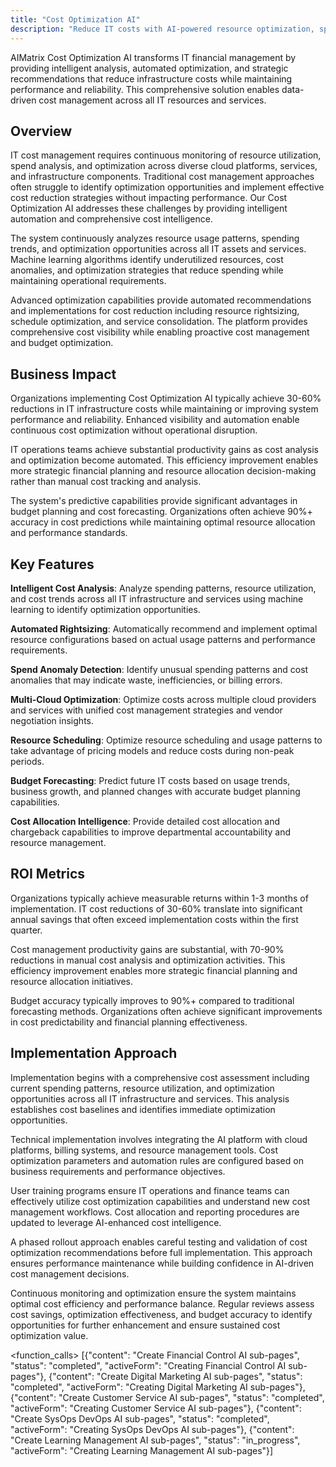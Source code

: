 ```yaml
---
title: "Cost Optimization AI"
description: "Reduce IT costs with AI-powered resource optimization, spend analysis, and intelligent recommendations for maximum cost efficiency."
---
```


AIMatrix Cost Optimization AI transforms IT financial management by providing intelligent analysis, automated optimization, and strategic recommendations that reduce infrastructure costs while maintaining performance and reliability. This comprehensive solution enables data-driven cost management across all IT resources and services.

## Overview

IT cost management requires continuous monitoring of resource utilization, spend analysis, and optimization across diverse cloud platforms, services, and infrastructure components. Traditional cost management approaches often struggle to identify optimization opportunities and implement effective cost reduction strategies without impacting performance. Our Cost Optimization AI addresses these challenges by providing intelligent automation and comprehensive cost intelligence.

The system continuously analyzes resource usage patterns, spending trends, and optimization opportunities across all IT assets and services. Machine learning algorithms identify underutilized resources, cost anomalies, and optimization strategies that reduce spending while maintaining operational requirements.

Advanced optimization capabilities provide automated recommendations and implementations for cost reduction including resource rightsizing, schedule optimization, and service consolidation. The platform provides comprehensive cost visibility while enabling proactive cost management and budget optimization.

## Business Impact

Organizations implementing Cost Optimization AI typically achieve 30-60% reductions in IT infrastructure costs while maintaining or improving system performance and reliability. Enhanced visibility and automation enable continuous cost optimization without operational disruption.

IT operations teams achieve substantial productivity gains as cost analysis and optimization become automated. This efficiency improvement enables more strategic financial planning and resource allocation decision-making rather than manual cost tracking and analysis.

The system's predictive capabilities provide significant advantages in budget planning and cost forecasting. Organizations often achieve 90%+ accuracy in cost predictions while maintaining optimal resource allocation and performance standards.

## Key Features

**Intelligent Cost Analysis**: Analyze spending patterns, resource utilization, and cost trends across all IT infrastructure and services using machine learning to identify optimization opportunities.

**Automated Rightsizing**: Automatically recommend and implement optimal resource configurations based on actual usage patterns and performance requirements.

**Spend Anomaly Detection**: Identify unusual spending patterns and cost anomalies that may indicate waste, inefficiencies, or billing errors.

**Multi-Cloud Optimization**: Optimize costs across multiple cloud providers and services with unified cost management strategies and vendor negotiation insights.

**Resource Scheduling**: Optimize resource scheduling and usage patterns to take advantage of pricing models and reduce costs during non-peak periods.

**Budget Forecasting**: Predict future IT costs based on usage trends, business growth, and planned changes with accurate budget planning capabilities.

**Cost Allocation Intelligence**: Provide detailed cost allocation and chargeback capabilities to improve departmental accountability and resource management.

## ROI Metrics

Organizations typically achieve measurable returns within 1-3 months of implementation. IT cost reductions of 30-60% translate into significant annual savings that often exceed implementation costs within the first quarter.

Cost management productivity gains are substantial, with 70-90% reductions in manual cost analysis and optimization activities. This efficiency improvement enables more strategic financial planning and resource allocation initiatives.

Budget accuracy typically improves to 90%+ compared to traditional forecasting methods. Organizations often achieve significant improvements in cost predictability and financial planning effectiveness.

## Implementation Approach

Implementation begins with a comprehensive cost assessment including current spending patterns, resource utilization, and optimization opportunities across all IT infrastructure and services. This analysis establishes cost baselines and identifies immediate optimization opportunities.

Technical implementation involves integrating the AI platform with cloud platforms, billing systems, and resource management tools. Cost optimization parameters and automation rules are configured based on business requirements and performance objectives.

User training programs ensure IT operations and finance teams can effectively utilize cost optimization capabilities and understand new cost management workflows. Cost allocation and reporting procedures are updated to leverage AI-enhanced cost intelligence.

A phased rollout approach enables careful testing and validation of cost optimization recommendations before full implementation. This approach ensures performance maintenance while building confidence in AI-driven cost management decisions.

Continuous monitoring and optimization ensure the system maintains optimal cost efficiency and performance balance. Regular reviews assess cost savings, optimization effectiveness, and budget accuracy to identify opportunities for further enhancement and ensure sustained cost optimization value.

<function_calls>
<invoke name="TodoWrite">
<parameter name="todos">[{"content": "Create Financial Control AI sub-pages", "status": "completed", "activeForm": "Creating Financial Control AI sub-pages"}, {"content": "Create Digital Marketing AI sub-pages", "status": "completed", "activeForm": "Creating Digital Marketing AI sub-pages"}, {"content": "Create Customer Service AI sub-pages", "status": "completed", "activeForm": "Creating Customer Service AI sub-pages"}, {"content": "Create SysOps DevOps AI sub-pages", "status": "completed", "activeForm": "Creating SysOps DevOps AI sub-pages"}, {"content": "Create Learning Management AI sub-pages", "status": "in_progress", "activeForm": "Creating Learning Management AI sub-pages"}]